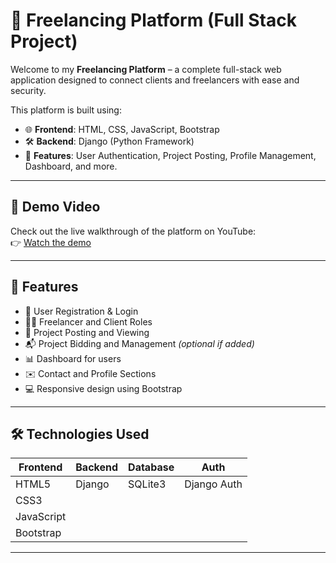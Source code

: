 # 💼 Freelancing Platform (Full Stack Project)

Welcome to my **Freelancing Platform** – a complete full-stack web application designed to connect clients and freelancers with ease and security.

This platform is built using:

- 🌐 **Frontend**: HTML, CSS, JavaScript, Bootstrap  
- 🛠️ **Backend**: Django (Python Framework)  
- 🔐 **Features**: User Authentication, Project Posting, Profile Management, Dashboard, and more.

---

## 🎥 Demo Video

Check out the live walkthrough of the platform on YouTube:  
👉 [Watch the demo](https://youtu.be/aUPErkvGQ2s)

---

## 🚀 Features

- 👤 User Registration & Login
- 🧑‍💻 Freelancer and Client Roles
- 📁 Project Posting and Viewing
- 📬 Project Bidding and Management *(optional if added)*
- 📊 Dashboard for users
- ✉️ Contact and Profile Sections
- 💻 Responsive design using Bootstrap

---

## 🛠️ Technologies Used

| Frontend | Backend | Database | Auth |
|---------|---------|----------|------|
| HTML5   | Django  | SQLite3  | Django Auth |
| CSS3    |         |          |          |
| JavaScript |     |          |          |
| Bootstrap |       |          |          |

---
